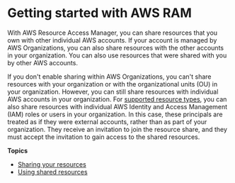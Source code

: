 # Getting started with AWS RAM<a name="getting-started"></a>

With AWS Resource Access Manager, you can share resources that you own with other individual AWS accounts\. If your account is managed by AWS Organizations, you can also share resources with the other accounts in your organization\. You can also use resources that were shared with you by other AWS accounts\. 

If you don't enable sharing within AWS Organizations, you can't share resources with your organization or with the organizational units \(OU\) in your organization\. However, you can still share resources with individual AWS accounts in your organization\. For [supported resource types](shareable.md), you can also share resources with individual AWS Identity and Access Management \(IAM\) roles or users in your organization\. In this case, these principals are treated as if they were external accounts, rather than as part of your organization\. They receive an invitation to join the resource share, and they must accept the invitation to gain access to the shared resources\.

**Topics**
+ [Sharing your resources](getting-started-sharing.md)
+ [Using shared resources](getting-started-shared.md)